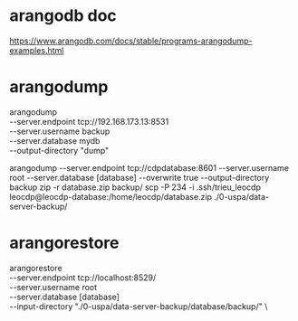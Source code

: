 # arangodb doc

https://www.arangodb.com/docs/stable/programs-arangodump-examples.html

# arangodump

arangodump \
  --server.endpoint tcp://192.168.173.13:8531 \
  --server.username backup \
  --server.database mydb \
  --output-directory "dump"

arangodump --server.endpoint tcp://cdpdatabase:8601 --server.username root --server.database [database] --overwrite true --output-directory backup
  zip -r database.zip backup/
  scp -P 234  -i .ssh/trieu_leocdp  leocdp@leocdp-database:/home/leocdp/database.zip  ./0-uspa/data-server-backup/
  
# arangorestore
  
arangorestore \
  --server.endpoint tcp://localhost:8529/ \
  --server.username root \
  --server.database [database] \
  --input-directory "./0-uspa/data-server-backup/database/backup/" \